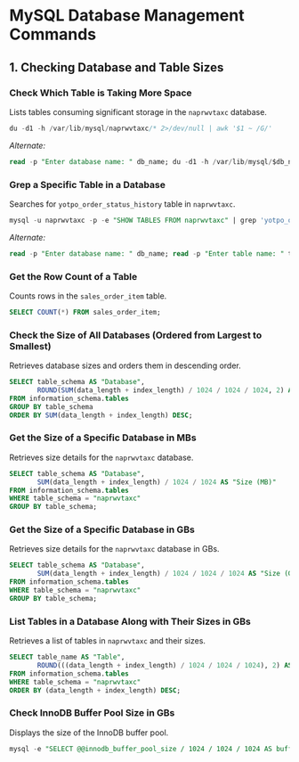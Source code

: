 # MySQL Database Management Commands

## 1. Checking Database and Table Sizes

### Check Which Table is Taking More Space
Lists tables consuming significant storage in the `naprwvtaxc` database.
```sql
du -d1 -h /var/lib/mysql/naprwvtaxc/* 2>/dev/null | awk '$1 ~ /G/'
```
*Alternate:*

```sql
read -p "Enter database name: " db_name; du -d1 -h /var/lib/mysql/$db_name/* 2>/dev/null | awk '$1 ~ /G/'
```

### Grep a Specific Table in a Database
Searches for `yotpo_order_status_history` table in `naprwvtaxc`.
```sql
mysql -u naprwvtaxc -p -e "SHOW TABLES FROM naprwvtaxc" | grep 'yotpo_order_status_history'
```

*Alternate:*

```sql
read -p "Enter database name: " db_name; read -p "Enter table name: " table_name; mysql -u root -p -e "SHOW TABLES FROM $db_name" | grep "$table_name"
```

### Get the Row Count of a Table
Counts rows in the `sales_order_item` table.
```sql
SELECT COUNT(*) FROM sales_order_item;
```

### Check the Size of All Databases (Ordered from Largest to Smallest)
Retrieves database sizes and orders them in descending order.
```sql
SELECT table_schema AS "Database",
       ROUND(SUM(data_length + index_length) / 1024 / 1024 / 1024, 2) AS "Size (GB)"
FROM information_schema.tables
GROUP BY table_schema
ORDER BY SUM(data_length + index_length) DESC;
```

### Get the Size of a Specific Database in MBs
Retrieves size details for the `naprwvtaxc` database.
```sql
SELECT table_schema AS "Database",
       SUM(data_length + index_length) / 1024 / 1024 AS "Size (MB)"
FROM information_schema.tables
WHERE table_schema = "naprwvtaxc"
GROUP BY table_schema;
```

### Get the Size of a Specific Database in GBs
Retrieves size details for the `naprwvtaxc` database in GBs.
```sql
SELECT table_schema AS "Database",
       SUM(data_length + index_length) / 1024 / 1024 / 1024 AS "Size (GB)"
FROM information_schema.tables
WHERE table_schema = "naprwvtaxc"
GROUP BY table_schema;
```

### List Tables in a Database Along with Their Sizes in GBs
Retrieves a list of tables in `naprwvtaxc` and their sizes.
```sql
SELECT table_name AS "Table",
       ROUND(((data_length + index_length) / 1024 / 1024 / 1024), 2) AS "Size (GB)"
FROM information_schema.tables
WHERE table_schema = "naprwvtaxc"
ORDER BY (data_length + index_length) DESC;
```

### Check InnoDB Buffer Pool Size in GBs
Displays the size of the InnoDB buffer pool.
```sql
mysql -e "SELECT @@innodb_buffer_pool_size / 1024 / 1024 / 1024 AS buffer_pool_size_GB;"
```

